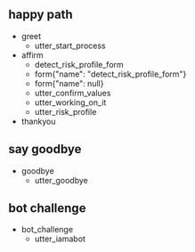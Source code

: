 ## happy path
* greet
  - utter_start_process
* affirm
  - detect_risk_profile_form
  - form{"name": "detect_risk_profile_form"}
  - form{"name": null}
  - utter_confirm_values
  - utter_working_on_it
  - utter_risk_profile
* thankyou

## say goodbye
* goodbye
  - utter_goodbye

## bot challenge
* bot_challenge
  - utter_iamabot
